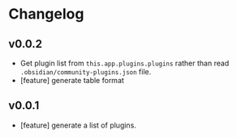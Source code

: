 # Changelog

## v0.0.2
- Get plugin list from `this.app.plugins.plugins` rather than read `.obsidian/community-plugins.json` file.
- [feature] generate table format

## v0.0.1
- [feature] generate a list of plugins.
